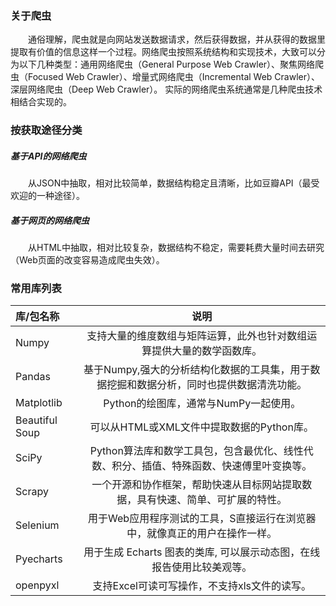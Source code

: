 ### 关于爬虫
&emsp;&emsp;通俗理解，爬虫就是向网站发送数据请求，然后获得数据，并从获得的数据里提取有价值的信息这样一个过程。网络爬虫按照系统结构和实现技术，大致可以分为以下几种类型：通用网络爬虫（General Purpose Web Crawler）、聚焦网络爬虫（Focused Web Crawler）、增量式网络爬虫（Incremental Web Crawler）、深层网络爬虫（Deep Web Crawler）。 实际的网络爬虫系统通常是几种爬虫技术相结合实现的。  
### 按获取途径分类
##### 基于API的网络爬虫  
&emsp;&emsp;从JSON中抽取，相对比较简单，数据结构稳定且清晰，比如豆瓣API（最受欢迎的一种途径）。
##### 基于网页的网络爬虫  
&emsp;&emsp;从HTML中抽取，相对比较复杂，数据结构不稳定，需要耗费大量时间去研究（Web页面的改变容易造成爬虫失效）。
### 常用库列表
| 库/包名称 | 	说明 | 
| :---         |     :---:      |
| Numpy | 支持大量的维度数组与矩阵运算，此外也针对数组运算提供大量的数学函数库。 |
| Pandas | 基于Numpy,强大的分析结构化数据的工具集，用于数据挖掘和数据分析，同时也提供数据清洗功能。 |
| Matplotlib |  Python的绘图库，通常与NumPy一起使用。 |
| Beautiful Soup | 可以从HTML或XML文件中提取数据的Python库。|    
| SciPy | Python算法库和数学工具包，包含最优化、线性代数、积分、插值、特殊函数、快速傅里叶变换等。 |
| Scrapy | 一个开源和协作框架，帮助快速从目标网站提取数据，具有快速、简单、可扩展的特性。 |
| Selenium | 用于Web应用程序测试的工具，S直接运行在浏览器中，就像真正的用户在操作一样。 |
| Pyecharts | 用于生成 Echarts 图表的类库, 可以展示动态图，在线报告使用比较美观等。|    
| openpyxl﻿ | 支持Excel可读可写操作，不支持xls文件的读写。 |

